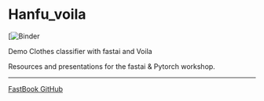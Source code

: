 # Hanfu_voila

[![Binder](https://mybinder.org/v2/gh/Qian-Molloy/hanfu_classifier_app.git/HEAD)

Demo Clothes classifier with fastai and Voila

Resources and presentations for the fastai & Pytorch workshop.

***
[FastBook GitHub](https://github.com/fastai/bear_voila)
